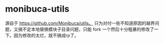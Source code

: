 # monibuca-utils

源自于 https://github.com/Monibuca/utils。 只为对付一些不知道原因的越界问题，又搞不定本地替换模块子目录问题，只能 fork 一个然后十分粗暴的修改了一下。因为修改的太烂，就不搞成rp了。
